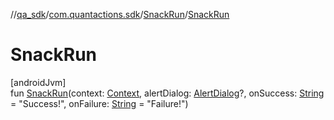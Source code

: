 //[qa_sdk](../../../index.md)/[com.quantactions.sdk](../index.md)/[SnackRun](index.md)/[SnackRun](-snack-run.md)

# SnackRun

[androidJvm]\
fun [SnackRun](-snack-run.md)(context: [Context](https://developer.android.com/reference/kotlin/android/content/Context.html), alertDialog: [AlertDialog](https://developer.android.com/reference/kotlin/androidx/appcompat/app/AlertDialog.html)?, onSuccess: [String](https://kotlinlang.org/api/latest/jvm/stdlib/kotlin/-string/index.html) = "Success!", onFailure: [String](https://kotlinlang.org/api/latest/jvm/stdlib/kotlin/-string/index.html) = "Failure!")

